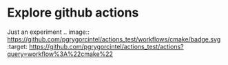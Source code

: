 # Explore github actions

Just an experiment
.. image:: https://github.com/pgrygorcintel/actions_test/workflows/cmake/badge.svg
    :target: https://github.com/pgrygorcintel/actions_test/actions?query=workflow%3A%22cmake%22
